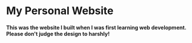 # My Personal Website

#### This was the website I built when I was first learning web development. Please don't judge the design to harshly! 
